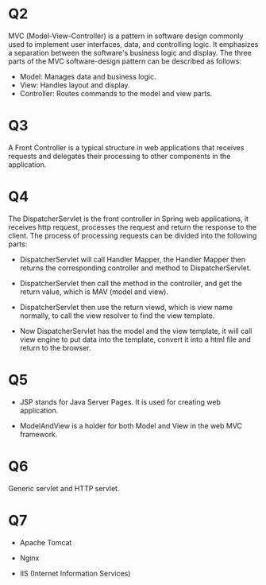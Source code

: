 # Q2

MVC (Model-View-Controller) is a pattern in software design commonly used to implement user interfaces, data, and controlling logic. It emphasizes a separation between the software's business logic and display. The three parts of the MVC software-design pattern can be described as follows:

- Model: Manages data and business logic.
- View: Handles layout and display.
- Controller: Routes commands to the model and view parts.

# Q3

 A Front Controller is a typical structure in web applications that receives requests and delegates their processing to other components in the application.

# Q4

 The DispatcherServlet is the front controller in Spring web applications, it receives http request, processes the request and return the response to the client. The process of processing requests can be divided into the following parts:

- DispatcherServlet will call Handler Mapper, the Handler Mapper then returns the corresponding controller and method to DispatcherServlet.

- DispatcherServlet then call the method in the controller, and get the return value, which is MAV (model and view).

- DispatcherServlet then use the return viewd, which is view name normally, to call the view resolver to find the view template.

- Now DispatcherServlet has the model and the view template, it will call view engine to put data into the template, convert it into a html file and return to the browser.

# Q5

- JSP stands for Java Server Pages. It is used for creating web application.

- ModelAndView is a holder for both Model and View in the web MVC framework.

# Q6

Generic servlet and HTTP servlet.

# Q7

- Apache Tomcat

- Nginx

- IIS (Internet Information Services)
